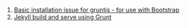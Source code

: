 1. [Basic installation issue for gruntjs - for use with Bootstrap](http://stackoverflow.com/questions/23285056/basic-installation-issue-for-gruntjs-for-use-with-bootstrap)
1. [Jekyll build and serve using Grunt](http://blog.parkji.co.uk/2013/08/12/jekyll-build-and-serve-using-grunt.html)

